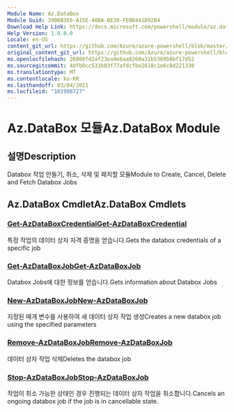 ```yaml
---
Module Name: Az.DataBox
Module Guid: 39B6B3E6-A15E-48BA-BE20-FE0D441D92B4
Download Help Link: https://docs.microsoft.com/powershell/module/az.databox
Help Version: 1.0.0.0
Locale: en-US
content_git_url: https://github.com/Azure/azure-powershell/blob/master/src/DataBox/DataBox/help/Az.DataBox.md
original_content_git_url: https://github.com/Azure/azure-powershell/blob/master/src/DataBox/DataBox/help/Az.DataBox.md
ms.openlocfilehash: 26008fd2af23ea9e6aa8260a31b536950bf17d52
ms.sourcegitcommit: 4dfb0cc533b83f77afdcfbe2618c1e6c8d221330
ms.translationtype: MT
ms.contentlocale: ko-KR
ms.lasthandoff: 03/04/2021
ms.locfileid: "101998727"
---
```

# <span data-ttu-id="0a277-101">Az.DataBox 모듈</span><span class="sxs-lookup"><span data-stu-id="0a277-101">Az.DataBox Module</span></span>
## <span data-ttu-id="0a277-102">설명</span><span class="sxs-lookup"><span data-stu-id="0a277-102">Description</span></span>
<span data-ttu-id="0a277-103">Databox 작업 만들기, 취소, 삭제 및 페치할 모듈</span><span class="sxs-lookup"><span data-stu-id="0a277-103">Module to Create, Cancel, Delete and Fetch Databox Jobs</span></span>

## <span data-ttu-id="0a277-104">Az.DataBox Cmdlet</span><span class="sxs-lookup"><span data-stu-id="0a277-104">Az.DataBox Cmdlets</span></span>
### [<span data-ttu-id="0a277-105">Get-AzDataBoxCredential</span><span class="sxs-lookup"><span data-stu-id="0a277-105">Get-AzDataBoxCredential</span></span>](Get-AzDataBoxCredential.md)
<span data-ttu-id="0a277-106">특정 작업의 데이터 상자 자격 증명을 얻습니다.</span><span class="sxs-lookup"><span data-stu-id="0a277-106">Gets the databox credentials of a specific job</span></span>

### [<span data-ttu-id="0a277-107">Get-AzDataBoxJob</span><span class="sxs-lookup"><span data-stu-id="0a277-107">Get-AzDataBoxJob</span></span>](Get-AzDataBoxJob.md)
<span data-ttu-id="0a277-108">Databox Jobs에 대한 정보를 얻습니다.</span><span class="sxs-lookup"><span data-stu-id="0a277-108">Gets information about Databox Jobs</span></span>

### [<span data-ttu-id="0a277-109">New-AzDataBoxJob</span><span class="sxs-lookup"><span data-stu-id="0a277-109">New-AzDataBoxJob</span></span>](New-AzDataBoxJob.md)
<span data-ttu-id="0a277-110">지정된 매개 변수를 사용하여 새 데이터 상자 작업 생성</span><span class="sxs-lookup"><span data-stu-id="0a277-110">Creates a new databox job using the specified parameters</span></span>

### [<span data-ttu-id="0a277-111">Remove-AzDataBoxJob</span><span class="sxs-lookup"><span data-stu-id="0a277-111">Remove-AzDataBoxJob</span></span>](Remove-AzDataBoxJob.md)
<span data-ttu-id="0a277-112">데이터 상자 작업 삭제</span><span class="sxs-lookup"><span data-stu-id="0a277-112">Deletes the databox job</span></span>

### [<span data-ttu-id="0a277-113">Stop-AzDataBoxJob</span><span class="sxs-lookup"><span data-stu-id="0a277-113">Stop-AzDataBoxJob</span></span>](Stop-AzDataBoxJob.md)
<span data-ttu-id="0a277-114">작업이 취소 가능한 상태인 경우 진행되는 데이터 상자 작업을 취소합니다.</span><span class="sxs-lookup"><span data-stu-id="0a277-114">Cancels an ongoing databox job if the job is in cancellable state.</span></span>

